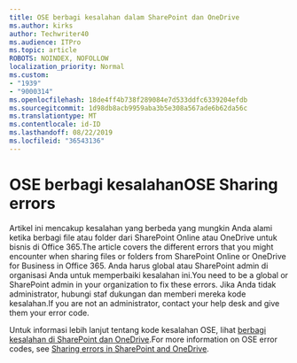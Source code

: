 ```yaml
---
title: OSE berbagi kesalahan dalam SharePoint dan OneDrive
ms.author: kirks
author: Techwriter40
ms.audience: ITPro
ms.topic: article
ROBOTS: NOINDEX, NOFOLLOW
localization_priority: Normal
ms.custom:
- "1939"
- "9000314"
ms.openlocfilehash: 18de4ff4b738f289084e7d533ddfc6339204efdb
ms.sourcegitcommit: 1d98db8acb9959aba3b5e308a567ade6b62da56c
ms.translationtype: MT
ms.contentlocale: id-ID
ms.lasthandoff: 08/22/2019
ms.locfileid: "36543136"
---
```

# <a name="ose-sharing-errors"></a><span data-ttu-id="76f31-102">OSE berbagi kesalahan</span><span class="sxs-lookup"><span data-stu-id="76f31-102">OSE Sharing errors</span></span>

<span data-ttu-id="76f31-103">Artikel ini mencakup kesalahan yang berbeda yang mungkin Anda alami ketika berbagi file atau folder dari SharePoint Online atau OneDrive untuk bisnis di Office 365.</span><span class="sxs-lookup"><span data-stu-id="76f31-103">The article covers the different errors that you might encounter when sharing files or folders from SharePoint Online or OneDrive for Business in Office 365.</span></span> <span data-ttu-id="76f31-104">Anda harus global atau SharePoint admin di organisasi Anda untuk memperbaiki kesalahan ini.</span><span class="sxs-lookup"><span data-stu-id="76f31-104">You need to be a global or SharePoint admin in your organization to fix these errors.</span></span> <span data-ttu-id="76f31-105">Jika Anda tidak administrator, hubungi staf dukungan dan memberi mereka kode kesalahan.</span><span class="sxs-lookup"><span data-stu-id="76f31-105">If you are not an administrator, contact your help desk and give them your error code.</span></span>

<span data-ttu-id="76f31-106">Untuk informasi lebih lanjut tentang kode kesalahan OSE, lihat [berbagi kesalahan di SharePoint dan OneDrive](https://docs.microsoft.com/sharepoint/sharepoint-onedrive-error-message).</span><span class="sxs-lookup"><span data-stu-id="76f31-106">For more information on OSE error codes, see [Sharing errors in SharePoint and OneDrive](https://docs.microsoft.com/sharepoint/sharepoint-onedrive-error-message).</span></span>
